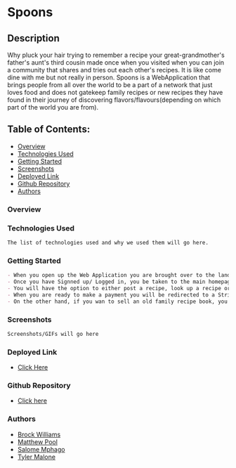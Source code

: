 # Spoons

## Description

Why pluck your hair trying to remember a recipe your great-grandmother's father's aunt's third cousin made once when you visited when you can join a community that shares and tries out each other's recipes. It is like come dine with me but not really in person. Spoons is a WebApplication that brings people from all over the world to be a part of a network that just loves food and does not gatekeep family recipes or new recipes they have found in their journey of discovering flavors/flavours(depending on which part of the world you are from).

## Table of Contents:

- [Overview](#Overview)
- [Technologies Used](#Technologies-Used)
- [Getting Started](#Getting-Started)
- [Screenshots](#Screenshots)
- [Deployed Link](#Deployed-Link)
- [Github Repository](#Github-Repository)
- [Authors](#Authors)

### Overview

### Technologies Used

```md
The list of technologies used and why we used them will go here.
```

### Getting Started

```md
- When you open up the Web Application you are brought over to the landing page and you will be given the option to either SignUp or Login.
- Once you have Signned up/ Logged in, you be taken to the main homepage with the various categories (Gluten Free, Sugar Free(no sugar added), Dairy Free, Vegeterian, Meat Lovers).
- You will have the option to either post a recipe, look up a recipe or make a compilation of your recipes and sell them on the site, or even make a donation to a user who's recipes youve tried and liked the most.
- When you are ready to make a payment you will be redirected to a Stripe form/page where you will make a secure payment.
- On the other hand, if you wan to sell an old family recipe book, you will put it up and wait to be contacted by a buyer.
```

### Screenshots

```md
Screenshots/GIFs will go here
```

### Deployed Link

- [Click Here](https://deployed.link/will-go/here)

### Github Repository

- [Click here](https://github.com/TylerJMalone/recipe-tracker)

### Authors

- [Brock Williams](https://github.com/CalmedDuck)
- [Matthew Pool](https://github.com/hewman82)
- [Salome Mphago](https://github.com/Saiishago)
- [Tyler Malone](https://github.com/TylerJMalone)
